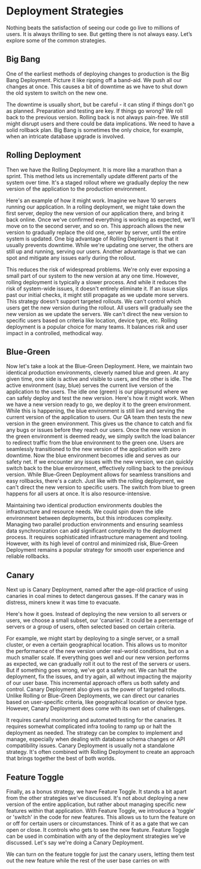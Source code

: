 # Deployment Strategies

Nothing beats the satisfaction of seeing our code go live to millions of users. It is always thrilling to see. But getting there is not always easy. Let’s explore some of the common strategies.

## Big Bang

One of the earliest methods of deploying changes to production is the Big Bang Deployment. Picture it like ripping off a band-aid. We push all our changes at once. This causes a bit of downtime as we have to shut down the old system to switch on the new one.

The downtime is usually short, but be careful - it can sting if things don't go as planned. Preparation and testing are key. If things go wrong? We roll back to the previous version. Rolling back is not always pain-free. We still might disrupt users and there could be data implications. We need to have a solid rollback plan. Big Bang is sometimes the only choice, for example, when an intricate database upgrade is involved.

## Rolling Deployment

Then we have the Rolling Deployment. It is more like a marathon than a sprint. This method lets us incrementally update different parts of the system over time. It's a staged rollout where we gradually deploy the new version of the application to the production environment.

Here's an example of how it might work. Imagine we have 10 servers running our application. In a rolling deployment, we might take down the first server, deploy the new version of our application there, and bring it back online. Once we've confirmed everything is working as expected, we'll move on to the second server, and so on. This approach allows the new version to gradually replace the old one, server by server, until the entire system is updated. One big advantage of Rolling Deployment is that it usually prevents downtime. While we're updating one server, the others are still up and running, serving our users. Another advantage is that we can spot and mitigate any issues early during the rollout.

This reduces the risk of widespread problems. We're only ever exposing a small part of our system to the new version at any one time. However, rolling deployment is typically a slower process. And while it reduces the risk of system-wide issues, it doesn't entirely eliminate it. If an issue slips past our initial checks, it might still propagate as we update more servers. This strategy doesn't support targeted rollouts. We can't control which users get the new version during the rollout. All users will gradually see the new version as we update the servers. We can't direct the new version to specific users based on criteria like location, device type, etc. Rolling deployment is a popular choice for many teams. It balances risk and user impact in a controlled, methodical way.

## Blue-Green

Now let's take a look at the Blue-Green Deployment. Here, we maintain two identical production environments, cleverly named blue and green. At any given time, one side is active and visible to users, and the other is idle. The active environment (say, blue) serves the current live version of the application to the users. The idle one (green) is our playground where we can safely deploy and test the new version. Here's how it might work. When we have a new version ready to go, we deploy it to the green environment. While this is happening, the blue environment is still live and serving the current version of the application to users. Our QA team then tests the new version in the green environment. This gives us the chance to catch and fix any bugs or issues before they reach our users. Once the new version in the green environment is deemed ready, we simply switch the load balancer to redirect traffic from the blue environment to the green one. Users are seamlessly transitioned to the new version of the application with zero downtime. Now the blue environment becomes idle and serves as our safety net. If we encounter any issues with the new version, we can quickly switch back to the blue environment, effectively rolling back to the previous version. While Blue-Green Deployment allows for seamless transitions and easy rollbacks, there's a catch. Just like with the rolling deployment, we can't direct the new version to specific users. The switch from blue to green happens for all users at once. It is also resource-intensive.

Maintaining two identical production environments doubles the infrastructure and resource needs. We could spin down the idle environment between deployments, but this introduces complexity. Managing two parallel production environments and ensuring seamless data synchronization can add significant complexity to the deployment process. It requires sophisticated infrastructure management and tooling. However, with its high level of control and minimized risk, Blue-Green Deployment remains a popular strategy for smooth user experience and reliable rollbacks.

## Canary

Next up is Canary Deployment, named after the age-old practice of using canaries in coal mines to detect dangerous gasses. If the canary was in distress, miners knew it was time to evacuate.

Here's how it goes. Instead of deploying the new version to all servers or users, we choose a small subset, our 'canaries'. It could be a percentage of servers or a group of users, often selected based on certain criteria.

For example, we might start by deploying to a single server, or a small cluster, or even a certain geographical location. This allows us to monitor the performance of the new version under real-world conditions, but on a much smaller scale. If everything goes well and our new version performs as expected, we can gradually roll it out to the rest of the servers or users. But if something goes wrong, we've got a safety net. We can halt the deployment, fix the issues, and try again, all without impacting the majority of our user base. This incremental approach offers us both safety and control. Canary Deployment also gives us the power of targeted rollouts. Unlike Rolling or Blue-Green Deployments, we can direct our canaries based on user-specific criteria, like geographical location or device type. However, Canary Deployment does come with its own set of challenges.

It requires careful monitoring and automated testing for the canaries. It requires somewhat complicated infra tooling to ramp up or halt the deployment as needed.
The strategy can be complex to implement and manage, especially when dealing with database schema changes or API compatibility issues.
Canary Deployment is usually not a standalone strategy. It's often combined with Rolling Deployment to create an approach that brings together the best of both worlds.

## Feature Toggle

Finally, as a bonus strategy, we have Feature Toggle. It stands a bit apart from the other strategies we've discussed. It's not about deploying a new version of the entire application, but rather about managing specific new features within that application. With Feature Toggle, we introduce a 'toggle' or 'switch' in the code for new features. This allows us to turn the feature on or off for certain users or circumstances. Think of it as a gate that we can open or close. It controls who gets to see the new feature. Feature Toggle can be used in combination with any of the deployment strategies we've discussed. Let's say we're doing a Canary Deployment.

We can turn on the feature toggle for just the canary users, letting them test out the new feature while the rest of the user base carries on with
